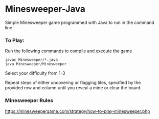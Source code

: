 # Minesweeper-Java
 
Simple Minesweeper game programmed with Java to run in the command line.

### To Play:
Run the following commands to compile and execute the game
```
javac Minesweeper/*.java
java Minesweeper/Minesweeper
```

Select your difficulty from 1-3

Repeat steps of either uncovering or flagging tiles, specified by the provided row and column until you reveal a mine or clear the board.


### Minesweeper Rules
https://minesweepergame.com/strategy/how-to-play-minesweeper.php 

